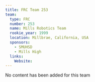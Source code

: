 ```yaml
---
title: FRC Team 253
team:
  type: FRC
  number: 253
  name: Mills Robotics Team
  rookie_year: 1999
  location: Millbrae, California, USA
  sponsors:
    - SMUHSD
    - Mills High
  links:
    Website: 
---
```

No content has been added for this team